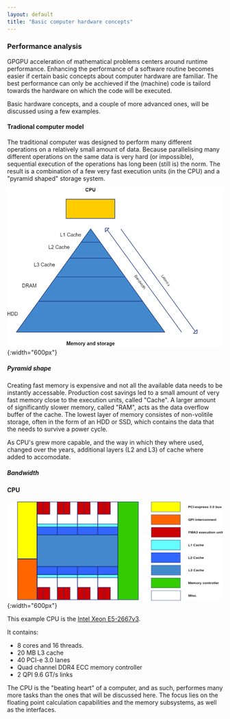 ```yaml
---
layout: default
title: "Basic computer hardware concepts"
--- 
```


### Performance analysis

GPGPU acceleration of mathematical problems centers around runtime performance. Enhancing the performance of a software routine becomes easier if certain basic concepts about computer hardware are familiar. The best performance can only be acchieved if the (machine) code is tailord towards the hardware on which the code will be executed.

Basic hardware concepts, and a couple of more advanced ones, will be discussed using a few examples.

#### Tradional computer model

The traditional computer was designed to perform many different operations on a relatively small amount of data. Because parallelising many different operations on the same data is very hard (or impossible), sequential execution of the operations has long been (still is) the norm. The result is a combination of a few very fast execution units (in the CPU) and a "pyramid shaped" storage system. 

![Piramid](../image/Traditional-computer.png){:width="600px"}

##### Pyramid shape

Creating fast memory is expensive and not all the available data needs to be instantly accessable. Production cost savings led to a small amount of very fast memory close to the execution units, called "Cache". A larger amount of significantly slower memory, called "RAM", acts as the data overflow buffer of the cache. The lowest layer of memory consistes of non-volitile storage, often in the form of an HDD or SSD, which contains the data that the needs to survive a power cycle.

As CPU's grew more capable, and the way in which they where used, changed over the years, additional layers (L2 and L3) of cache where added to accomodate.

##### Bandwidth



#### CPU

![CPU](../image/CPU+Legend.png){:width="600px"}

This example CPU is the [Intel Xeon E5-2667v3](https://ark.intel.com/products/83361/Intel-Xeon-Processor-E5-2667-v3-20M-Cache-3_20-GHz). 

It contains:

 - 8 cores and 16 threads.
 - 20 MB L3 cache
 - 40 PCI-e 3.0 lanes
 - Quad channel DDR4 ECC memory controller
 - 2 QPI 9.6 GT/s links

The CPU is the "beating heart" of a computer, and as such, performes many more tasks than the ones that will be discussed here. The focus lies on the floating point calculation capabilities and the memory subsystems, as well as the interfaces.